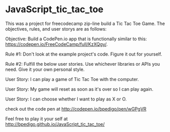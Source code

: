 # JavaScript_tic_tac_toe

This was a project for freecodecamp zip-line build a Tic Tac Toe Game. The objectives, rules, and user storys are as follows:

Objective: Build a CodePen.io app that is functionally similar to this: https://codepen.io/FreeCodeCamp/full/KzXQgy/.

Rule #1: Don't look at the example project's code. Figure it out for yourself.

Rule #2: Fulfill the below user stories. Use whichever libraries or APIs you need. Give it your own personal style.

User Story: I can play a game of Tic Tac Toe with the computer.

User Story: My game will reset as soon as it's over so I can play again.

User Story: I can choose whether I want to play as X or O.

check out the code pen at http://codepen.io/bpedigo/pen/wGPgVR

Feel free to play it your self at http://bpedigo.github.io/JavaScript_tic_tac_toe/
